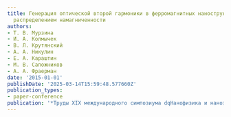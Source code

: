 ```yaml
---
title: Генерация оптической второй гармоники в ферромагнитных наноструктурах с неоднородным
  распределением намагниченности
authors:
- Т. В. Мурзина
- И. А. Колмычек
- В. Л. Крутянский
- А. А. Никулин
- Е. А. Караштин
- М. В. Сапожников
- А. А. Фраерман
date: '2015-01-01'
publishDate: '2025-03-14T15:59:48.577660Z'
publication_types:
- paper-conference
publication: '*Труды XIX международного симпозиума dqНанофизика и наноэлектроникаdq*'
---
```


